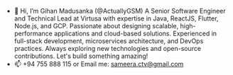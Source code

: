 - 👋 Hi, I’m Gihan Madusanka (@ActuallyGSM)
A Senior Software Engineer and Technical Lead at Virtusa with expertise in Java, ReactJS, Flutter, Node.js, and GCP. Passionate about designing scalable, high-performance applications and cloud-based solutions. Experienced in full-stack development, microservices architecture, and DevOps practices. Always exploring new technologies and open-source contributions. Let's build something amazing!
- 📫 +94 755 888 115 or Email me: sameera.ctv@gmail.com

<!---
ActuallyGSM/ActuallyGSM is a ✨ special ✨ repository because its `README.md` (this file) appears on your GitHub profile.
You can click the Preview link to take a look at your changes.
--->
